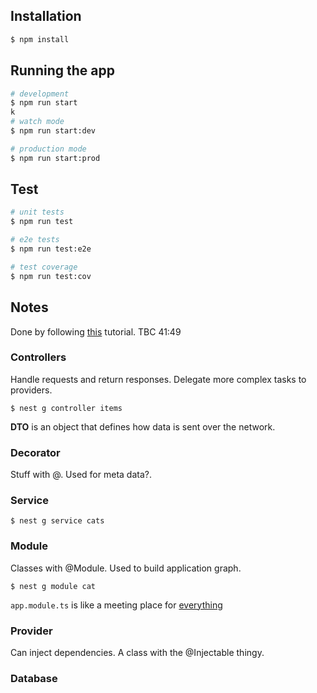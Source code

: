 ## Installation

```bash
$ npm install
```

## Running the app

```bash
# development
$ npm run start
k
# watch mode
$ npm run start:dev

# production mode
$ npm run start:prod
```

## Test

```bash
# unit tests
$ npm run test

# e2e tests
$ npm run test:e2e

# test coverage
$ npm run test:cov
```


## Notes

Done by following [this](https://youtu.be/wqhNoDE6pb4) tutorial. TBC 41:49

### Controllers

Handle requests and return responses. Delegate more complex tasks to providers.
```
$ nest g controller items
```

**DTO** is an object that defines how data is sent over the network.

### Decorator
Stuff with @. Used for meta data?.

### Service

```
$ nest g service cats
```

### Module
Classes with @Module. Used to build application graph.
```
$ nest g module cat
```
`app.module.ts` is like a meeting place for [everything](https://youtu.be/wqhNoDE6pb4?t=2295)

### Provider
Can inject dependencies. A class with the @Injectable thingy.

### Database